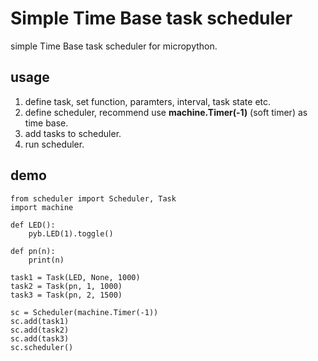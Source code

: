 # Simple Time Base task scheduler

simple Time Base task scheduler for micropython.



## usage

1. define task, set function, paramters, interval, task state etc.
2. define scheduler, recommend use **machine.Timer(-1)** (soft timer) as time base.
3. add tasks to scheduler.
4. run scheduler. 

## demo

```
from scheduler import Scheduler, Task
import machine

def LED():
    pyb.LED(1).toggle()

def pn(n):
    print(n)

task1 = Task(LED, None, 1000)
task2 = Task(pn, 1, 1000)
task3 = Task(pn, 2, 1500)

sc = Scheduler(machine.Timer(-1))
sc.add(task1)
sc.add(task2)
sc.add(task3)
sc.scheduler()
```

